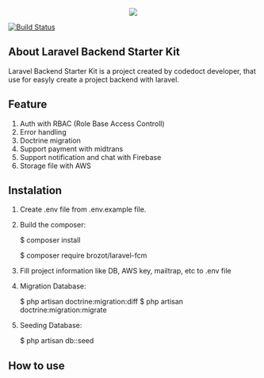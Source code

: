 <p align="center"><img src="https://laravel.com/assets/img/components/logo-laravel.svg"></p>

<a href="https://travis-ci.org/laravel/framework"><img src="https://travis-ci.org/laravel/framework.svg" alt="Build Status"></a>

## About Laravel Backend Starter Kit

Laravel Backend Starter Kit is a project created by codedoct developer, that use for easyly create a project backend with laravel.

## Feature
1. Auth with RBAC (Role Base Access Controll)
2. Error handling
3. Doctrine migration
4. Support payment with midtrans
5. Support notification and chat with Firebase
6. Storage file with AWS

## Instalation
1. Create .env file from .env.example file.
2. Build the composer:


	$ composer install



	$ composer require brozot/laravel-fcm



3. Fill project information like DB, AWS key, mailtrap, etc to .env file
4. Migration Database:


	$ php artisan doctrine:migration:diff
	$ php artisan doctrine:migration:migrate


5. Seeding Database:


	$ php artisan db::seed



## How to use

